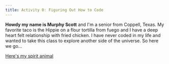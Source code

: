 ```yaml
---
title: Activity 0: Figuring Out How to Code
---
```

 
**Howdy my name is Murphy Scott** and I'm a senior from Coppell, Texas. My favorite taco is the Hippie on a flour tortilla from fuego and I have a deep heart felt relationship with fried chicken. I have never coded in my life and wanted to take this class to explore another side of the universe. So here we go...

[Here's my spirit animal](https://www.worldwildlife.org/species/sloth)
